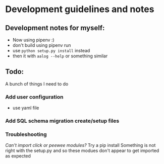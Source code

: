 # Development guidelines and notes

## Development notes for myself:

- Now using pipenv :)
- don't build using pipenv run
- use `python setup.py install` instead
- then it with `aalog --help` or something similar

## Todo:
A bunch of things I need to do
### Add user configuration

- use yaml file

### Add SQL schema migration create/setup files

### Troubleshooting
_Can't import click or peewee modules?_  Try a pip install
Something is not right with the setup.py and so these modues don't appear to get imported
as expected

